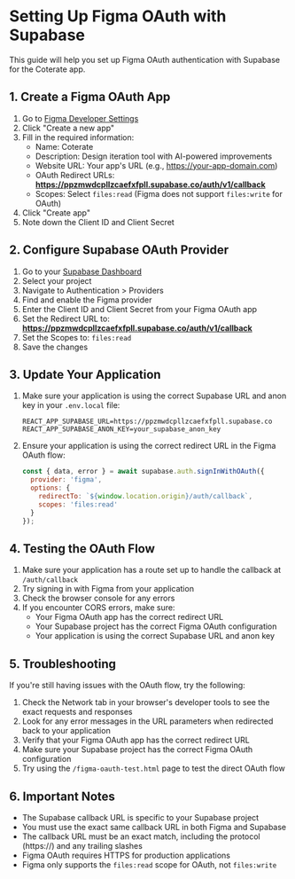 # Setting Up Figma OAuth with Supabase

This guide will help you set up Figma OAuth authentication with Supabase for the Coterate app.

## 1. Create a Figma OAuth App

1. Go to [Figma Developer Settings](https://www.figma.com/developers/apps)
2. Click "Create a new app"
3. Fill in the required information:
   - Name: Coterate
   - Description: Design iteration tool with AI-powered improvements
   - Website URL: Your app's URL (e.g., https://your-app-domain.com)
   - OAuth Redirect URLs: **https://ppzmwdcpllzcaefxfpll.supabase.co/auth/v1/callback**
   - Scopes: Select `files:read` (Figma does not support `files:write` for OAuth)
4. Click "Create app"
5. Note down the Client ID and Client Secret

## 2. Configure Supabase OAuth Provider

1. Go to your [Supabase Dashboard](https://app.supabase.com/)
2. Select your project
3. Navigate to Authentication > Providers
4. Find and enable the Figma provider
5. Enter the Client ID and Client Secret from your Figma OAuth app
6. Set the Redirect URL to: **https://ppzmwdcpllzcaefxfpll.supabase.co/auth/v1/callback**
7. Set the Scopes to: `files:read`
8. Save the changes

## 3. Update Your Application

1. Make sure your application is using the correct Supabase URL and anon key in your `.env.local` file:
   ```
   REACT_APP_SUPABASE_URL=https://ppzmwdcpllzcaefxfpll.supabase.co
   REACT_APP_SUPABASE_ANON_KEY=your_supabase_anon_key
   ```

2. Ensure your application is using the correct redirect URL in the Figma OAuth flow:
   ```javascript
   const { data, error } = await supabase.auth.signInWithOAuth({
     provider: 'figma',
     options: {
       redirectTo: `${window.location.origin}/auth/callback`,
       scopes: 'files:read'
     }
   });
   ```

## 4. Testing the OAuth Flow

1. Make sure your application has a route set up to handle the callback at `/auth/callback`
2. Try signing in with Figma from your application
3. Check the browser console for any errors
4. If you encounter CORS errors, make sure:
   - Your Figma OAuth app has the correct redirect URL
   - Your Supabase project has the correct Figma OAuth configuration
   - Your application is using the correct Supabase URL and anon key

## 5. Troubleshooting

If you're still having issues with the OAuth flow, try the following:

1. Check the Network tab in your browser's developer tools to see the exact requests and responses
2. Look for any error messages in the URL parameters when redirected back to your application
3. Verify that your Figma OAuth app has the correct redirect URL
4. Make sure your Supabase project has the correct Figma OAuth configuration
5. Try using the `/figma-oauth-test.html` page to test the direct OAuth flow

## 6. Important Notes

- The Supabase callback URL is specific to your Supabase project
- You must use the exact same callback URL in both Figma and Supabase
- The callback URL must be an exact match, including the protocol (https://) and any trailing slashes
- Figma OAuth requires HTTPS for production applications
- Figma only supports the `files:read` scope for OAuth, not `files:write` 